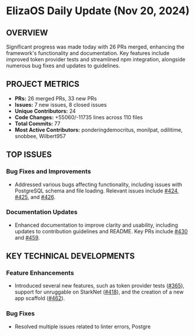 # ElizaOS Daily Update (Nov 20, 2024)

## OVERVIEW 
Significant progress was made today with 26 PRs merged, enhancing the framework's functionality and documentation. Key features include improved token provider tests and streamlined npm integration, alongside numerous bug fixes and updates to guidelines.

## PROJECT METRICS
- **PRs:** 26 merged PRs, 33 new PRs
- **Issues:** 7 new issues, 8 closed issues
- **Unique Contributors:** 24
- **Code Changes:** +55060/-11735 lines across 110 files
- **Total Commits:** 77
- **Most Active Contributors:** ponderingdemocritus, monilpat, odilitime, snobbee, Wilbert957

## TOP ISSUES
### Bug Fixes and Improvements
- Addressed various bugs affecting functionality, including issues with PostgreSQL schema and file loading. Relevant issues include [#424](https://github.com/elizaos/eliza/issues/424), [#425](https://github.com/elizaos/eliza/issues/425), and [#426](https://github.com/elizaos/eliza/issues/426).

### Documentation Updates
- Enhanced documentation to improve clarity and usability, including updates to contribution guidelines and README. Key PRs include [#430](https://github.com/elizaos/eliza/pull/430) and [#459](https://github.com/elizaos/eliza/pull/459).

## KEY TECHNICAL DEVELOPMENTS
### Feature Enhancements
- Introduced several new features, such as token provider tests ([#365](https://github.com/elizaos/eliza/pull/365)), support for unruggable on StarkNet ([#418](https://github.com/elizaos/eliza/pull/418)), and the creation of a new app scaffold ([#462](https://github.com/elizaos/eliza/pull/462)).

### Bug Fixes
- Resolved multiple issues related to linter errors, Postgre